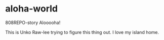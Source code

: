 # aloha-world
808REPO-story
Alooooha!

This is Unko Raw-lee trying to figure this thing out. I love my island home.
